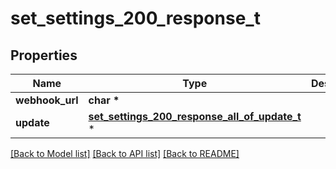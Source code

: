 # set_settings_200_response_t

## Properties
Name | Type | Description | Notes
------------ | ------------- | ------------- | -------------
**webhook_url** | **char \*** |  | [optional] 
**update** | [**set_settings_200_response_all_of_update_t**](set_settings_200_response_all_of_update.md) \* |  | 

[[Back to Model list]](../README.md#documentation-for-models) [[Back to API list]](../README.md#documentation-for-api-endpoints) [[Back to README]](../README.md)



